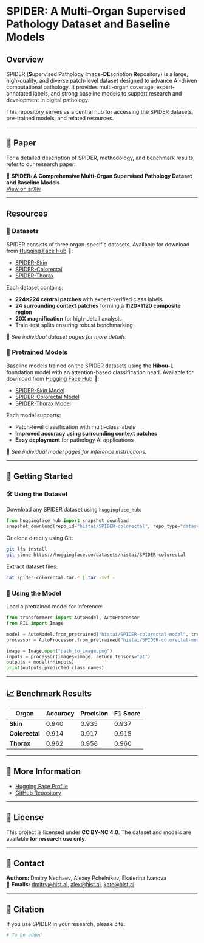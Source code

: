# SPIDER: A Multi-Organ Supervised Pathology Dataset and Baseline Models

## Overview
SPIDER (**S**upervised **P**athology **I**mage-**DE**scription **R**epository) is a large, high-quality, and diverse patch-level dataset designed to advance AI-driven computational pathology. It provides multi-organ coverage, expert-annotated labels, and strong baseline models to support research and development in digital pathology.

This repository serves as a central hub for accessing the SPIDER datasets, pre-trained models, and related resources.

---

## 📄 Paper
For a detailed description of SPIDER, methodology, and benchmark results, refer to our research paper:

📄 **SPIDER: A Comprehensive Multi-Organ Supervised Pathology Dataset and Baseline Models**  
[View on arXiv](https://arxiv.org/)

---

## Resources

### 📂 Datasets
SPIDER consists of three organ-specific datasets. Available for download from [Hugging Face Hub](https://huggingface.co/histai) 🤗:
- [SPIDER-Skin](https://huggingface.co/datasets/histai/SPIDER-skin)
- [SPIDER-Colorectal](https://huggingface.co/datasets/histai/SPIDER-colorectal)
- [SPIDER-Thorax](https://huggingface.co/datasets/histai/SPIDER-thorax)

Each dataset contains:
- **224×224 central patches** with expert-verified class labels
- **24 surrounding context patches** forming a **1120×1120 composite region**
- **20X magnification** for high-detail analysis
- Train-test splits ensuring robust benchmarking

📌 *See individual dataset pages for more details.*

### 🤖 Pretrained Models
Baseline models trained on the SPIDER datasets using the **Hibou-L** foundation model with an attention-based classification head. Available for download from [Hugging Face Hub](https://huggingface.co/histai) 🤗:
- [SPIDER-Skin Model](https://huggingface.co/histai/SPIDER-skin-model)
- [SPIDER-Colorectal Model](https://huggingface.co/histai/SPIDER-colorectal-model)
- [SPIDER-Thorax Model](https://huggingface.co/histai/SPIDER-thorax-model)

Each model supports:
- Patch-level classification with multi-class labels
- **Improved accuracy using surrounding context patches**
- **Easy deployment** for pathology AI applications

📌 *See individual model pages for inference instructions.*

---

## 🔧 Getting Started
### 🛠 Using the Dataset
Download any SPIDER dataset using `huggingface_hub`:
```python
from huggingface_hub import snapshot_download
snapshot_download(repo_id="histai/SPIDER-colorectal", repo_type="dataset", local_dir="./spider_colorectal")
```
Or clone directly using Git:
```bash
git lfs install
git clone https://huggingface.co/datasets/histai/SPIDER-colorectal
```
Extract dataset files:
```bash
cat spider-colorectal.tar.* | tar -xvf -
```

### 🤖 Using the Model
Load a pretrained model for inference:
```python
from transformers import AutoModel, AutoProcessor
from PIL import Image

model = AutoModel.from_pretrained("histai/SPIDER-colorectal-model", trust_remote_code=True)
processor = AutoProcessor.from_pretrained("histai/SPIDER-colorectal-model", trust_remote_code=True)

image = Image.open("path_to_image.png")
inputs = processor(images=image, return_tensors="pt")
outputs = model(**inputs)
print(outputs.predicted_class_names)
```

---

## 📈 Benchmark Results
| Organ        | Accuracy | Precision | F1 Score |
|-------------|----------|------------|----------|
| **Skin**      | 0.940        | 0.935          | 0.937        |
| **Colorectal** | 0.914    | 0.917      | 0.915    |
| **Thorax**    | 0.962    | 0.958      | 0.960    |

---

## 🔗 More Information
- [Hugging Face Profile](https://huggingface.co/histai)
- [GitHub Repository](https://github.com/HistAI/SPIDER)

---

## 📜 License
This project is licensed under **CC BY-NC 4.0**. The dataset and models are available **for research use only**.

---

## 📧 Contact
**Authors:** Dmitry Nechaev, Alexey Pchelnikov, Ekaterina Ivanova  
📩 **Emails:** dmitry@hist.ai, alex@hist.ai, kate@hist.ai

---

## 📖 Citation
If you use SPIDER in your research, please cite:
```bibtex
# To be added
```
